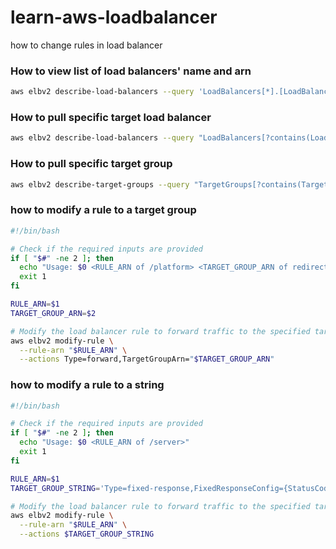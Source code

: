 # learn-aws-loadbalancer
how to change rules in load balancer
### How to view list of load balancers' name and arn
```bash
aws elbv2 describe-load-balancers --query 'LoadBalancers[*].[LoadBalancerName, LoadBalancerArn]' --output text
```
### How to pull specific target load balancer
```bash
aws elbv2 describe-load-balancers --query "LoadBalancers[?contains(LoadBalancerName, 'k8s-platform-ingress')].LoadBalancerArn"     --output text
```
### How to pull specific target group
```bash
aws elbv2 describe-target-groups --query "TargetGroups[?contains(TargetGroupName, 'maintenance')].TargetGroupArn" --output text
```
### how to modify a rule to a target group
```bash
#!/bin/bash

# Check if the required inputs are provided
if [ "$#" -ne 2 ]; then
  echo "Usage: $0 <RULE_ARN of /platform> <TARGET_GROUP_ARN of redirect-maintenance>"
  exit 1
fi

RULE_ARN=$1
TARGET_GROUP_ARN=$2

# Modify the load balancer rule to forward traffic to the specified target group
aws elbv2 modify-rule \
  --rule-arn "$RULE_ARN" \
  --actions Type=forward,TargetGroupArn="$TARGET_GROUP_ARN"
```
### how to modify a rule to a string
```bash
#!/bin/bash

# Check if the required inputs are provided
if [ "$#" -ne 2 ]; then
  echo "Usage: $0 <RULE_ARN of /server>"
  exit 1
fi

RULE_ARN=$1
TARGET_GROUP_STRING='Type=fixed-response,FixedResponseConfig={StatusCode=503,ContentType="text/plain",MessageBody="Service Unavailable"}'

# Modify the load balancer rule to forward traffic to the specified target group
aws elbv2 modify-rule \
  --rule-arn "$RULE_ARN" \
  --actions $TARGET_GROUP_STRING
```
